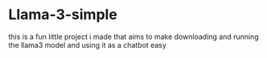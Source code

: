 # Llama-3-simple
this is a fun little project i made that aims to make downloading and running the llama3 model and using it as a chatbot easy
